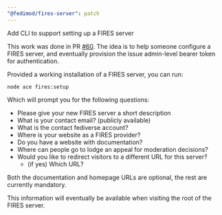 ```yaml
---
"@fedimod/fires-server": patch
---
```


Add CLI to support setting up a FIRES server

This work was done in PR [#60](https://github.com/fedimod/fires/pull/60). The idea is to help someone configure a FIRES server, and eventually provision the issue admin-level bearer token for authentication.

Provided a working installation of a FIRES server, you can run:

```
node ace fires:setup
```

Which will prompt you for the following questions:
- Please give your new FIRES server a short description
- What is your contact email? (publicly available)
- What is the contact fediverse account?
- Where is your website as a FIRES provider?
- Do you have a website with documentation?
- Where can people go to lodge an appeal for moderation decisions?
- Would you like to redirect visitors to a different URL for this server?
  - (if yes) Which URL?

Both the documentation and homepage URLs are optional, the rest are currently mandatory.

This information will eventually be available when visiting the root of the FIRES server.
